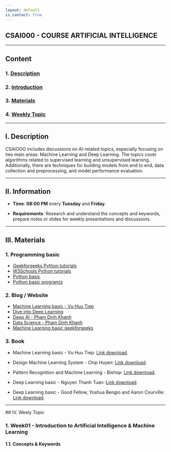 ```yaml
---
layout: default
is_contact: true
---
```


## CSAI000 - COURSE ARTIFICIAL INTELLIGENCE

---

## Content

### 1. [Description](#part1)

### 2. [Introduction](#part2)

### 3. [Materials](#part3)

### 4. [Weekly Topic](#part4)

---
<a id="part1"></a>
## I. Description

CSAIOOO includes discussions on AI-related topics, especially focusing on two main areas: Machine Learning and Deep Learning. The topics cover algorithms related to supervised learning and unsupervised learning. Additionally, there are techniques for building models from end to end, data collection and preprocessing, and model performance evaluation.

---
<a id="part2"></a>
## II. Information

* **Time**: **08:00 PM** every **Tuesday** and **Friday**.

* **Requirements**: Research and understand the concepts and     keywords, prepare notes or slides for weekly presentations and discussions.

***
<a id="part3"></a>
## III. Materials

### 1. Programming basic

* [Geekforgeeks Python tutorials](https://www.geeksforgeeks.org/python-programming-language-tutorial/?ref=lbp)
* [W3Schools Python tutorials](https://www.w3schools.com/python/)
* [Python basic](https://learnpython.org/)
* [Python basic programiz](https://www.programiz.com/python-programming)

### 2. Blog / Website

* [Machine Learning basic - Vu Huu Tiep](https://machinelearningcoban.com/tabml_book/intro.html)
* [Dive into Deep Learning](https://d2l.aivivn.com/)
* [Deep AI - Pham Dinh Khanh](https://phamdinhkhanh.github.io/deepai-book/ch_intro/main_contents.html)
* [Data Science - Pham Dinh Khanh](https://phamdinhkhanh.github.io/content)
* [Machine Learning basic geekforgeeks](https://www.geeksforgeeks.org/machine-learning/?ref=outind)

### 3. Book

* Machine Learning basic - Vu Huu Tiep: [Link download](https://drive.google.com/file/d/1QUGAEW4nHivTr1ucW7JklayThV2JdOYk/view?usp=sharing).

* Design Machine Learning System - Chip Huyen: [Link download](https://drive.google.com/file/d/1j0qaLTGOhLDFjOPO-xMnsSQfaHaPvH-O/view?usp=sharing).

* Pattern Recognition and Machine Learning - Bishop: [Link download](https://drive.google.com/file/d/1x_gEQ0_Y3iVS8mYFBMAMJqHBUWqTSdVB/view?usp=sharing).

* Deep Learning basic - Nguyen Thanh Tuan: [Link download](https://drive.google.com/file/d/1ZpJnz21qVZmOThS1OwFzir5saOBpiwS3/view?usp=sharing).

* Deep Learning basic - Good Fellow, Yoshua Bengio and Aaron Courville: [Link download](https://drive.google.com/file/d/1gWgcS8LujPjrI7Wbcxi3H3hdm93Fx4xI/view?usp=sharing).


---
<a id="part4">
## IV. Weely Topic                            

### 1. Week01 - Introduction to Artificial Intelligence & Machine Learning

#### 1.1. Concepts & Keywords






































